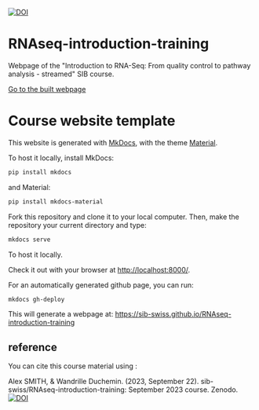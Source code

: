 [![DOI](https://zenodo.org/badge/DOI/10.5281/zenodo.8369162.svg)](https://doi.org/10.5281/zenodo.8369162)


# RNAseq-introduction-training

Webpage of the "Introduction to RNA-Seq: From quality control to pathway analysis - streamed" SIB course.

[Go to the built webpage](https://sib-swiss.github.io/RNAseq-introduction-training/)



# Course website template

This website is generated with [MkDocs](https://www.mkdocs.org/), with the theme [Material](https://squidfunk.github.io/mkdocs-material/).

To host it locally, install MkDocs:
```bash
pip install mkdocs
```

and Material:
```bash
pip install mkdocs-material
```

Fork this repository and clone it to your local computer. Then, make the repository your current directory and type:

```bash
mkdocs serve
```

To host it locally.

Check it out with your browser at [http://localhost:8000/](http://localhost:8000/).

For an automatically generated github page, you can run:

```sh
mkdocs gh-deploy
```

This will generate a webpage at:
https://sib-swiss.github.io/RNAseq-introduction-training


## reference

You can cite this course material using  :

Alex SMITH, & Wandrille Duchemin. (2023, September 22). sib-swiss/RNAseq-introduction-training: September 2023 course. Zenodo. [![DOI](https://zenodo.org/badge/DOI/10.5281/zenodo.8369162.svg)](https://doi.org/10.5281/zenodo.8369162)

